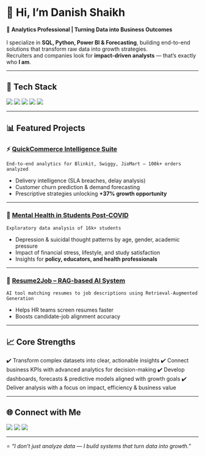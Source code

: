 # 👋 Hi, I’m Danish Shaikh  

🚀 **Analytics Professional | Turning Data into Business Outcomes**  
<br>
I specialize in **SQL, Python, Power BI & Forecasting**, building end-to-end solutions that transform raw data into growth strategies.  
Recruiters and companies look for **impact-driven analysts** — that’s exactly who **I am**.  

---

## 🔧 Tech Stack  
<p align="left">
  <img src="https://img.shields.io/badge/SQL-PostgreSQL-informational?logo=postgresql&color=336791" />
  <img src="https://img.shields.io/badge/Python-Analytics-blue?logo=python" />
  <img src="https://img.shields.io/badge/PowerBI-Business%20Intelligence-yellow?logo=powerbi" />
  <img src="https://img.shields.io/badge/Excel-Advanced-green?logo=microsoft-excel" />
  <img src="https://img.shields.io/badge/Forecasting-ARIMA%20%7C%20Prophet-orange" />
</p>

---

## 📊 Featured Projects  

### ⚡ [QuickCommerce Intelligence Suite](https://github.com/DanishShaikh18/QuickCommerce-Intelligence-Suite)
`End-to-end analytics for Blinkit, Swiggy, JioMart — 100k+ orders analyzed`  
- Delivery intelligence (SLA breaches, delay analysis)  
- Customer churn prediction & demand forecasting  
- Prescriptive strategies unlocking **+37% growth opportunity**  

---

### 🧠 [Mental Health in Students Post-COVID](https://github.com/DanishShaikh18/Student-Mental-Health-Analysis)  
`Exploratory data analysis of 16k+ students`  
- Depression & suicidal thought patterns by age, gender, academic pressure  
- Impact of financial stress, lifestyle, and study satisfaction  
- Insights for **policy, educators, and health professionals**  

---

### 🎯 [Resume2Job – RAG-based AI System](https://github.com/DanishShaikh18/Resume2Job)  
`AI tool matching resumes to job descriptions using Retrieval-Augmented Generation`  
- Helps HR teams screen resumes faster  
- Boosts candidate-job alignment accuracy  

---

## 📈 Core Strengths  
✔️ Transform complex datasets into clear, actionable insights
✔️ Connect business KPIs with advanced analytics for decision-making
✔️ Develop dashboards, forecasts & predictive models aligned with growth goals
✔️ Deliver analysis with a focus on impact, efficiency & business value

---

## 🌐 Connect with Me  
<p align="left">
  <a href="https://www.linkedin.com/in/danish-shaikh-b6442a212/"><img src="https://img.shields.io/badge/LinkedIn-Profile-blue?logo=linkedin" /></a>
  <a href="https://www.kaggle.com/danishshaikh18"><img src="https://img.shields.io/badge/Kaggle-Profile-lightblue?logo=kaggle" /></a>
  <a href="https://github.com/DanishShaikh18"><img src="https://img.shields.io/badge/GitHub-Portfolio-black?logo=github" /></a>
</p>

---

⭐ *“I don’t just analyze data — I build systems that turn data into growth.”*  
